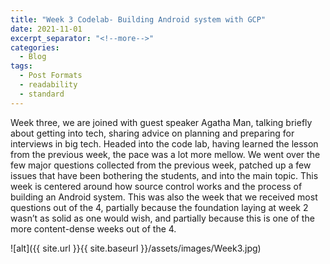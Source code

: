 ```yaml
---
title: "Week 3 Codelab- Building Android system with GCP"
date: 2021-11-01
excerpt_separator: "<!--more-->"
categories:
  - Blog
tags:
  - Post Formats
  - readability
  - standard
---
```


Week three, we are joined with guest speaker Agatha Man, talking briefly about getting into tech, sharing advice on planning and preparing for interviews in big tech. 
Headed into the code lab, having learned the lesson from the previous week, the pace was a lot more mellow. We went over the few major questions collected from the previous week, patched up a few issues that have been bothering the students, and into the main topic.
This week is centered around how source control works and the process of building an Android system. This was also the week that we received most questions out of the 4, partially because the foundation laying at week 2 wasn’t as solid as one would wish, and partially because this is one of the more content-dense weeks out of the 4.


![alt]({{ site.url }}{{ site.baseurl }}/assets/images/Week3.jpg)

